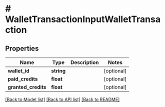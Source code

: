 # # WalletTransactionInputWalletTransaction

## Properties

Name | Type | Description | Notes
------------ | ------------- | ------------- | -------------
**wallet_id** | **string** |  | [optional]
**paid_credits** | **float** |  | [optional]
**granted_credits** | **float** |  | [optional]

[[Back to Model list]](../../README.md#models) [[Back to API list]](../../README.md#endpoints) [[Back to README]](../../README.md)
